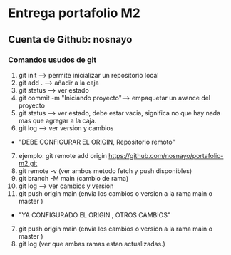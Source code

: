 # Entrega portafolio M2

## Cuenta de Github: nosnayo

### Comandos usudos de git

1. git init --> permite inicializar un repositorio local
2. git add . --> añadir a la caja
3. git status --> ver estado
4. git commit -m "Iniciando proyecto"--> empaquetar un avance del proyecto
5. git status --> ver estado, debe estar vacia, significa no que hay nada mas que agregar a la caja.
6. git log --> ver version y cambios
* "DEBE CONFIGURAR EL ORIGIN, Repositorio remoto"
7. ejemplo: git remote add origin https://github.com/nosnayo/portafolio-m2.git
8. git remote -v  (ver ambos metodo fetch y push disponibles)
9. git branch -M main  (cambio de rama)
10. git log --> ver cambios y version
11. git push origin main  (envia los cambios o version a la rama main o master )
* "YA CONFIGURADO EL ORIGIN , OTROS CAMBIOS"
7.  git push origin main  (envia los cambios o version a la rama main o master )
8. git log (ver que ambas ramas estan actualizadas.)
